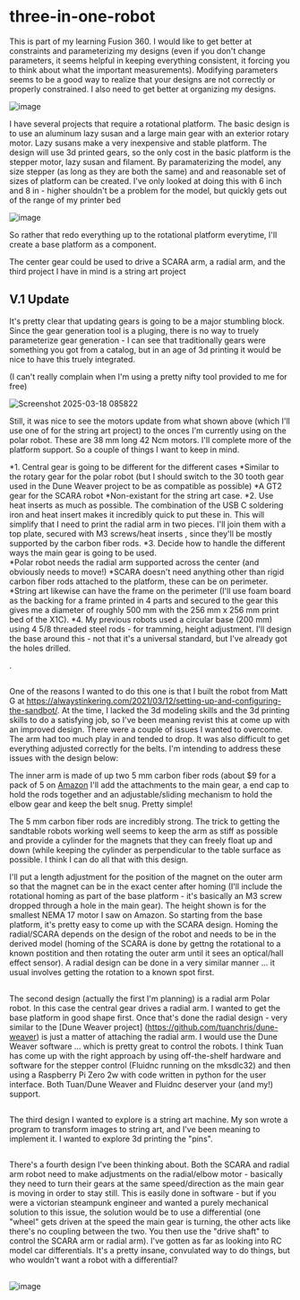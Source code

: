 # three-in-one-robot

This is part of my learning Fusion 360.  I would like to get better at constraints and parameterizing my designs (even if you don't change parameters, it seems helpful in keeping everything consistent, it forcing you to think about what the important measurements).    Modifying parameters seems to be a good way to realize that your designs are not correctly or properly constrained.   I also need to get better at organizing my designs.

![image](https://github.com/user-attachments/assets/add00af6-0670-4807-8d02-b6caf074c01c)


I have several projects that require a rotational platform.   The basic design is to use an aluminum lazy susan and a large main gear with an exterior rotary motor.   Lazy susans make
a very inexpensive and stable platform.   The design will use 3d printed gears, so the only cost in the basic platform is the stepper motor, lazy susan and filament.  By paramaterizing 
the model, any size stepper (as long as they are both the same) and and reasonable set of sizes of platform can be created.  I've only looked at doing this with 6 inch and 8 in - higher
shouldn't be a problem for the model, but quickly gets out of the range of my printer bed

 ![image](https://github.com/user-attachments/assets/7151c1f4-726e-4994-b89f-1011a3320ff9)

 So rather that redo everything up to the rotational platform everytime, I'll create a base platform as a component.

 
The center gear could be used to drive a SCARA arm, a radial arm, and the third project I have in mind is a string art project

 ## V.1 Update

 It's pretty clear that updating gears is going to be a major stumbling block.   Since the gear generation tool is a pluging, there is no way to truely parameterize gear generation - I can see that traditionally gears were something you got from a catalog, but in an age of 3d printing it would be nice to have this truely integrated.

 (I can't really complain when I'm using a pretty nifty tool provided to me for free)
 
![Screenshot 2025-03-18 085822](https://github.com/user-attachments/assets/10ecae43-aa26-4886-a2fa-5493d855afce)

Still, it was nice to see the motors update from what shown above (which I'll use one of for the string art project) to the onces I'm currently using on the polar robot.
These are 38 mm long 42 Ncm motors.  I'll complete more of the platform support.  So a couple of things I want to keep in mind.

*1. Central gear is going to be different for the different cases 
 *Similar to the rotary gear for the polar robot (but I should switch to the 30 tooth gear used in the Dune Weaver project to be as compatible as possible)
 *A GT2 gear for the SCARA robot
 *Non-existant for the string art case.
*2. Use heat inserts as much as possible.  The combination of the USB C soldering iron and heat insert makes it incredibly quick to put these in.  This will simplify that I need to print the radial arm in two pieces.  I'll join them with a top plate, secured with M3 screws/heat inserts , since they'll be mostly supported by the carbon fiber rods.
*3. Decide how to handle the different ways the main gear is going to be used.  
 *Polar robot needs the radial arm supported across the center (and obviously needs to move!)
 *SCARA doesn't need anything other than rigid carbon fiber rods attached to the platform, these can be on perimeter.
 *String art likewise can have the frame on the perimeter (I'll use foam board as the backing for a frame printed in 4 parts and secured to the gear this gives me a diameter of roughly 500 mm with the 256 mm x 256 mm print bed of the X1C).
*4. My previous robots used a circular base (200 mm) using 4 5/8 threaded steel rods - for tramming, height adjustment.   I'll design the base around this - not that it's a universal standard, but I've already got the holes drilled.

.  



##
One of the reasons I wanted to do this one is that I built the robot from Matt G at https://alwaystinkering.com/2021/03/12/setting-up-and-configuring-the-sandbot/.   At the time, I 
lacked the 3d modeling skills and the 3d printing skills to do a satisfying job, so I've been meaning revist this at come up with an improved design.   There were a couple of 
issues I wanted to overcome.   The arm had too much play in and tended to drop.  It was also difficult to get everything adjusted correctly for the belts.   I'm intending to address these issues with the design below:


The inner arm is made of up two 5 mm carbon fiber rods (about $9 for a pack of 5 on [Amazon](https://www.amazon.com/MECCANIXITY-Carbon-Fiber-300mm-Quadcopter/dp/B0CTTBSBNN/ref=sr_1_3?crid=23AJ794M031PM&dib=eyJ2IjoiMSJ9.MJMeH6QCTyoHL-ZEP7HK383_D5m7PvBB6umXPj412T82ivodgDwwibtP-o99J82awkXbBVNg6YtYdp0IcY5KSYMnMyv4WD5BTGDfNwqVEZvL3AO2EfehHA3-aUxMxHUbDV3WPDU3brXmNrpYyupg3zEqk20EA3a1WjvzvC-7nav0SX84Rhcg9OvzAG8pIeWm___IUwbI6N8TGsc19B4hIliI1wySKjRjpnN3WFXdPponAJsvwQeWk-QBfgMZVEMf01K42pAfz6SMQs4IGNKMBMFHWvP3rgJJXHq7G8xhCwtAwYNUt0BJbvU_Rj2J92nrpFCMhCWAHMo44yrs9E4OWFgAjeFTK5GGM2dhwCLgc0U.uLn67MjOrLTEv2xcwRVmrgF7J6BWl-cumq0-pPBESwc&dib_tag=se&keywords=5%2Bmm%2Bcarbon%2Bfiber%2Brod&qid=1742215634&s=industrial&sprefix=5%2Bmm%2Bcarbon%2Bfiber%2Brod%2Cindustrial%2C140&sr=1-3&th=1)   I'll add the attachments to the main gear, a end cap to hold the rods together and an adjustable/sliding mechanism to hold the elbow gear and keep the belt snug.  Pretty simple!

The 5 mm carbon fiber rods are incredibly strong.   The trick to getting the sandtable robots working well seems to keep the arm as stiff as possible and provide a cylinder for the magnets that they can freely float up and down (while keeping the cylinder as perpendicular to the table surface as possible.  I think I can do all that with this design.

I'll put a 
length adjustment for the position of the magnet on the outer arm so that the magnet can be in the exact center after homing (I'll include the rotational homing as part of the 
base platform - it's basically an M3 screw dropped through a hole in the main gear).   The height shown is for the smallest NEMA 17 motor I saw on Amazon.  So starting from the base platform, it's pretty easy to come up with the SCARA design.  Homing the radial/SCARA depends on the design of the robot and needs to be in the derived model (homing of the SCARA is done by gettng the rotational to a known postition and then rotating the outer arm until it sees an optical/hall effect sensor).    A radial design can be done in a very similar manner ... it usual involves getting the rotation to a known spot first.

## 
The second design (actually the first I'm planning) is a radial arm Polar robot.    In this case the central gear drives a radial arm.  I wanted to get the base platform in good shape first.   Once that's done the radial design - very similar to the [Dune Weaver project] (https://github.com/tuanchris/dune-weaver) is just a matter of attaching the radial arm.   I would use the Dune Weaver software ... which is pretty great to control the robots.   I think Tuan has come up with the right approach by using off-the-shelf hardware and software for the stepper control (Fluidnc running on the mksdlc32) and then using a Raspberry Pi Zero 2w with code written in python for the user interface.  Both Tuan/Dune Weaver and Fluidnc deserver your (and my!) support.
##
The third design I wanted to explore is a string art machine.   My son wrote a program to transform images to string art, and I've been meaning to implement it.   I wanted to explore 3d printing the "pins".

##
There's a fourth design I've been thinking about.  Both the SCARA and radial arm robot need to make adjustments on the radial/elbow motor - basically they need to turn their gears at the same speed/direction as the main gear is moving in order to stay still.   This is easily done in software - but if you were a victorian steampunk engineer and wanted a purely mechanical solution to this issue, the solution would be to use a differential (one "wheel" gets driven at the speed the main gear is turning, the other acts like there's no coupling between the two.   You then use the "drive shaft" to control the SCARA arm or radial arm).   I've gotten as far as looking into RC model car differentials.   It's a pretty insane, convulated way to do things, but who wouldn't want a robot with a differential?
##
![image](https://github.com/user-attachments/assets/722deff9-4102-434f-8175-697cf08c401c)


